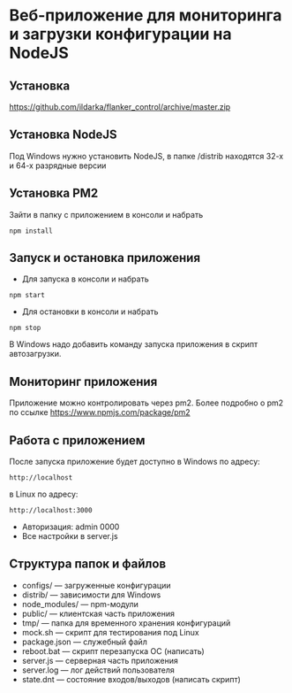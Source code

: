 # Веб-приложение для мониторинга и загрузки конфигурации на NodeJS

## Установка
https://github.com/ildarka/flanker_control/archive/master.zip

## Установка NodeJS
Под Windows нужно установить NodeJS, в папке /distrib находятся 32-х и 64-х разрядные версии

## Установка PM2
Зайти в папку с приложением в консоли и набрать 
```
npm install
```

## Запуск и остановка приложения
+ Для запуска в консоли и набрать 
```
npm start
```
+ Для остановки в консоли и набрать 
```
npm stop
```

В Windows надо добавить команду запуска приложения в скрипт автозагрузки.

## Мониторинг приложения
Приложение можно контролировать через pm2. 
Более подробно о pm2 по ссылке https://www.npmjs.com/package/pm2

## Работа с приложением
После запуска приложение будет доступно в Windows по адресу:
```
http://localhost
``` 
в Linux по адресу: 
```
http://localhost:3000
``` 
+ Авторизация: admin 0000
+ Все настройки в server.js


## Структура папок и файлов
+ configs/ — загруженные конфигурации
+ distrib/ — зависимости для Windows
+ node_modules/ — npm-модули
+ public/ — клиентская часть приложения
+ tmp/ — папка для временного хранения конфигураций
+ mock.sh — скрипт для тестирования под Linux
+ package.json — служебный файл
+ reboot.bat — скрипт перезапуска ОС (написать)
+ server.js — серверная часть приложения
+ server.log — лог действий пользователя
+ state.dnt — состояние входов/выходов (написать скрипт)
